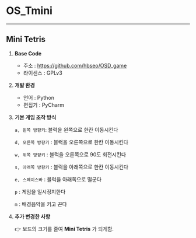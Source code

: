 # OS_Tmini
--- 
## Mini Tetris

1. __Base Code__

   * 주소 : https://github.com/hbseo/OSD_game
   * 라이센스 : GPLv3


2. __개발 환경__

    * 언어 : Python
    * 편집기 : PyCharm


3. __기본 게임 조작 방식__

    `a, 왼쪽 방향키`: 블럭을 왼쪽으로 한칸 이동시킨다
    
    `d, 오른쪽 방향키` : 블럭을 오른쪽으로 한칸 이동시킨다
    
    `w, 위쪽 방향키` : 블럭을 오른쪽으로 90도 회전시킨다
    
    `s, 아래쪽 방향키` : 블럭을 아래쪽으로 한칸 이동시킨다
    
    `e, 스페이스바` : 블럭을 아래쪽으로 떨군다
    
    `p` : 게임을 일시정지한다
    
    `m` : 배경음악을 키고 끈다
 
 
4. __추가 변경한 사항__

      :point_right: 보드의 크기를 줄여 **Mini Tetris** 가 되게함.
